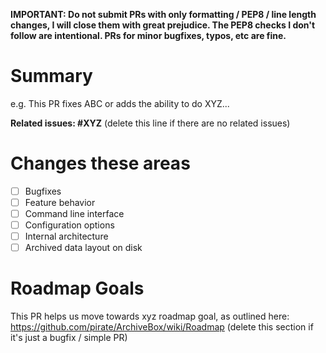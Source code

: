 **IMPORTANT: Do not submit PRs with only formatting / PEP8 / line length changes, I will close them with great prejudice.  The PEP8 checks I don't follow are intentional. PRs for minor bugfixes, typos, etc are fine.**

# Summary

e.g. This PR fixes ABC or adds the ability to do XYZ...

**Related issues: #XYZ** (delete this line if there are no related issues)

# Changes these areas

- [ ] Bugfixes
- [ ] Feature behavior
- [ ] Command line interface
- [ ] Configuration options
- [ ] Internal architecture
- [ ] Archived data layout on disk

# Roadmap Goals

This PR helps us move towards xyz roadmap goal, as outlined here: https://github.com/pirate/ArchiveBox/wiki/Roadmap
(delete this section if it's just a bugfix / simple PR)
